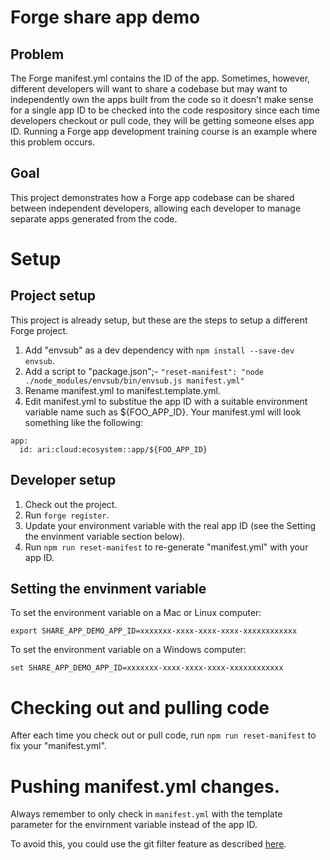 # Forge share app demo

## Problem

The Forge manifest.yml contains the ID of the app. Sometimes, however, different developers will want to share a codebase but may want to independently own the apps built from the code so it doesn't make sense for a single app ID to be checked into the code respository since each time developers checkout or pull code, they will be getting someone elses app ID. Running a Forge app development training course is an example where this problem occurs.

## Goal

This project demonstrates how a Forge app codebase can be shared between independent developers, allowing each developer to manage separate apps generated from the code.

# Setup

## Project setup

This project is already setup, but these are the steps to setup a different Forge project.

1. Add "envsub" as a dev dependency with `npm install --save-dev envsub`.
2. Add a script to "package.json";- `"reset-manifest": "node ./node_modules/envsub/bin/envsub.js manifest.yml"`
3. Rename manifest.yml to manifest.template.yml.
4. Edit manifest.yml to substitue the app ID with a suitable environment variable name such as ${FOO_APP_ID}. Your manifest.yml will look something like the following:

```
app:
  id: ari:cloud:ecosystem::app/${FOO_APP_ID}
```

## Developer setup

1. Check out the project.
4. Run `forge register`.
5. Update your environment variable with the real app ID (see the Setting the envinment variable section below).
6. Run `npm run reset-manifest` to re-generate "manifest.yml" with your app ID. 

## Setting the envinment variable

To set the environment variable on a Mac or Linux computer:

```
export SHARE_APP_DEMO_APP_ID=xxxxxxx-xxxx-xxxx-xxxx-xxxxxxxxxxxx
```

To set the environment variable on a Windows computer:

```
set SHARE_APP_DEMO_APP_ID=xxxxxxx-xxxx-xxxx-xxxx-xxxxxxxxxxxx
```


# Checking out and pulling code

After each time you check out or pull code, run `npm run reset-manifest` to fix your "manifest.yml".

# Pushing manifest.yml changes.

Always remember to only check in `manifest.yml` with the template parameter for the envirnment variable instead of the app ID.

To avoid this, you could use the git filter feature as described [here](https://community.developer.atlassian.com/t/how-do-you-let-multiple-developers-work-on-the-same-forge-app/44876/9).
